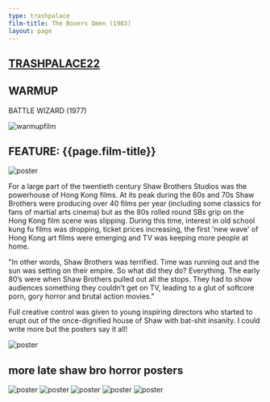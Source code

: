 ```yaml
---
type: trashpalace
film-title: The Boxers Omen (1983)
layout: page
---
```


## [TRASHPALACE22]({{page.url}})

## WARMUP
 BATTLE WIZARD (1977)

![warmupfilm](/images/trashpalace/TP22-warmup0.jpg)

## FEATURE: {{page.film-title}}

![poster](/images/trashpalace/TP22-0.jpg)

For a large part of the twentieth century Shaw Brothers Studios was the powerhouse of Hong Kong films. At its peak during the 60s and 70s Shaw Brothers were producing over 40 films per year (including some classics for fans of martial arts cinema) but as the 80s rolled round SBs grip on the Hong Kong film scene was slipping.
During this time, interest in old school kung fu films was dropping, ticket prices increasing, the first 'new wave' of Hong Kong art films were emerging and TV was keeping more people at home.

"In other words, Shaw Brothers was terrified. Time was running out and the sun was setting on their empire. So what did they do? Everything. The early 80’s were when Shaw Brothers pulled out all the stops. They had to show audiences something they couldn’t get on TV, leading to a glut of softcore porn, gory horror and brutal action movies."

Full creative control was given to young inspiring directors who started to erupt out of the once-dignified house of Shaw with bat-shit insanity. I could write more but the posters say it all!

![poster](/images/trashpalace/TP22-1.jpg)

## more late shaw bro horror posters

![poster](/images/trashpalace/TP22-2.jpg)
![poster](/images/trashpalace/TP22-3.jpg)
![poster](/images/trashpalace/TP22-4.jpg)
![poster](/images/trashpalace/TP22-5.jpg)
![poster](/images/trashpalace/TP22-6.jpg)




